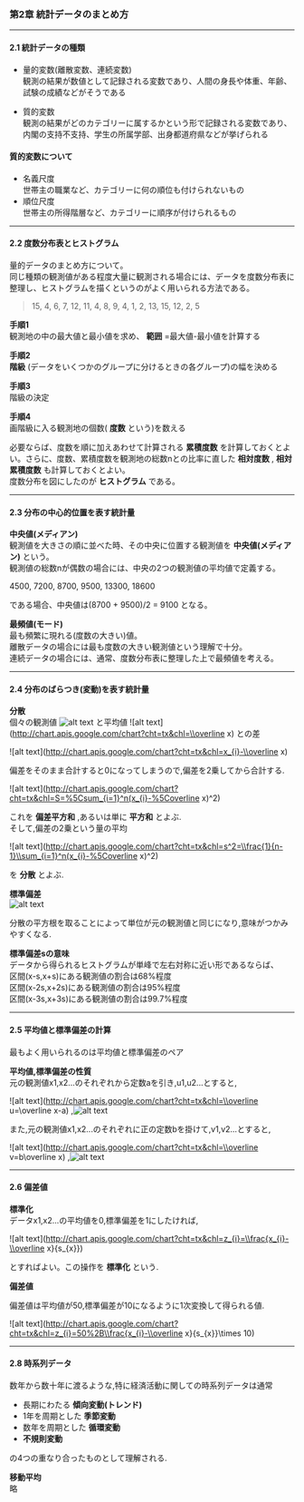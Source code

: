 ### 第2章 統計データのまとめ方
---

#### 2.1 統計データの種類  
* 量的変数(離散変数、連続変数)  
観測の結果が数値として記録される変数であり、人間の身長や体重、年齢、試験の成績などがそうである  

* 質的変数  
観測の結果がどのカテゴリーに属するかという形で記録される変数であり、内閣の支持不支持、学生の所属学部、出身都道府県などが挙げられる  

#### 質的変数について  
* 名義尺度  
世帯主の職業など、カテゴリーに何の順位も付けられないもの  
* 順位尺度  
世帯主の所得階層など、カテゴリーに順序が付けられるもの  
  
---
#### 2.2 度数分布表とヒストグラム  
量的データのまとめ方について。  
同じ種類の観測値がある程度大量に観測される場合には、データを度数分布表に整理し、ヒストグラムを描くというのがよく用いられる方法である。  

> 15, 4, 6, 7, 12, 11, 4, 8, 9, 4, 1, 2, 13, 15, 12, 2, 5  

**手順1**  
観測地の中の最大値と最小値を求め、 **範囲** =最大値-最小値を計算する  

**手順2**  
**階級** (データをいくつかのグループに分けるときの各グループ)の幅を決める  

**手順3**  
階級の決定  

**手順4**  
画階級に入る観測地の個数( **度数** という)を数える  

必要ならば、度数を順に加えあわせて計算される **累積度数** を計算しておくとよい。さらに、度数、累積度数を観測地の総数nとの比率に直した **相対度数** , **相対累積度数** も計算しておくとよい。  
度数分布を図にしたのが **ヒストグラム** である。  
  
---
#### 2.3 分布の中心的位置を表す統計量  

**中央値(メディアン)**  
観測値を大きさの順に並べた時、その中央に位置する観測値を **中央値(メディアン)** という。  
観測値の総数nが偶数の場合には、中央の2つの観測値の平均値で定義する。  

4500, 7200, 8700, 9500, 13300, 18600  

である場合、中央値は(8700 + 9500)/2 = 9100 となる。  

**最頻値(モード)**  
最も頻繁に現れる(度数の大きい)値。  
離散データの場合には最も度数の大きい観測値という理解で十分。  
連続データの場合には、通常、度数分布表に整理した上で最頻値を考える。  
  
---
#### 2.4 分布のばらつき(変動)を表す統計量  
**分散**  
個々の観測値 ![alt text](http://chart.apis.google.com/chart?cht=tx&chl=x_{i}) と平均値 ![alt text](http://chart.apis.google.com/chart?cht=tx&chl=\\overline x) との差  

![alt text](http://chart.apis.google.com/chart?cht=tx&chl=x_{i}-\\overline x)  

偏差をそのまま合計すると0になってしまうので,偏差を2乗してから合計する.

![alt text](http://chart.apis.google.com/chart?cht=tx&chl=S=%5Csum_{i=1}^n(x_{i}-%5Coverline x)^2)  

これを **偏差平方和** ,あるいは単に **平方和** とよぶ.  
そして,偏差の2乗という量の平均  

![alt text](http://chart.apis.google.com/chart?cht=tx&chl=s^2=\\frac{1}{n-1}\\sum_{i=1}^n(x_{i}-%5Coverline x)^2)  

を **分散** とよぶ.

**標準偏差**  
![alt text](http://chart.apis.google.com/chart?cht=tx&chl=s=\\sqrt{s^2})  

分散の平方根を取ることによって単位が元の観測値と同じになり,意味がつかみやすくなる.

**標準偏差sの意味**  
データから得られるヒストグラムが単峰で左右対称に近い形であるならば、  
区間(x-s,x+s)にある観測値の割合は68%程度  
区間(x-2s,x+2s)にある観測値の割合は95%程度  
区間(x-3s,x+3s)にある観測値の割合は99.7%程度  

---
#### 2.5 平均値と標準偏差の計算  
最もよく用いられるのは平均値と標準偏差のペア
  
**平均値,標準偏差の性質**  
元の観測値x1,x2...のそれぞれから定数aを引き,u1,u2...とすると,  

![alt text](http://chart.apis.google.com/chart?cht=tx&chl=\\overline u=\\overline x-a)
,![alt text](http://chart.apis.google.com/chart?cht=tx&chl=s_{u}=s_{x})  

また,元の観測値x1,x2...のそれぞれに正の定数bを掛けて,v1,v2...とすると,  

![alt text](http://chart.apis.google.com/chart?cht=tx&chl=\\overline v=b\\overline x)
,![alt text](http://chart.apis.google.com/chart?cht=tx&chl=s_{v}=bs_{x})  

---
#### 2.6 偏差値  
**標準化**  
データx1,x2...の平均値を0,標準偏差を1にしたければ,
  
![alt text](http://chart.apis.google.com/chart?cht=tx&chl=z_{i}=\\frac{x_{i}-\\overline x}{s_{x}})
  
とすればよい。この操作を **標準化** という.
  
**偏差値**
  
偏差値は平均値が50,標準偏差が10になるように1次変換して得られる値.
  
![alt text](http://chart.apis.google.com/chart?cht=tx&chl=z_{i}=50%2B\\frac{x_{i}-\\overline x}{s_{x}}\\times 10)
  
---
#### 2.8 時系列データ
  
数年から数十年に渡るような,特に経済活動に関しての時系列データは通常
* 長期にわたる **傾向変動(トレンド)**  
* 1年を周期とした **季節変動**  
* 数年を周期とした **循環変動**  
* **不規則変動**
  
の4つの重なり合ったものとして理解される.
  
**移動平均**  
略



